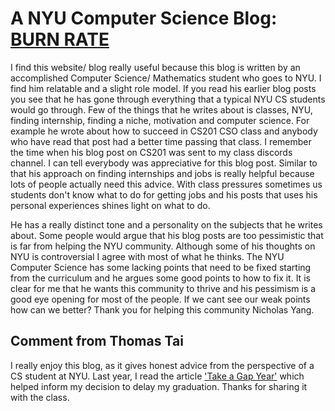 # A NYU Computer Science Blog: [BURN RATE](https://blog.torchnyu.com/)

I find this website/ blog really useful because this blog is written by an accomplished Computer Science/ Mathematics student who goes to NYU. I find him relatable and a slight role model. If you read his earlier blog posts you see that he has gone through everything that a typical NYU CS students would go through. Few of the things that he writes about is classes, NYU, finding internship, finding a niche, motivation and computer science. For example he wrote about how to succeed in CS201 CSO class and anybody who have read that post had a better time passing that class. I remember the time when his blog post on CS201 was sent to my class discords channel. I can tell everybody was appreciative for this blog post. Similar to that his approach on finding internships and jobs is really helpful because lots of people actually need this advice. With class pressures sometimes us students don't know what to do for getting jobs and his posts that uses his personal experiences shines light on what to do.

He has a really distinct tone and a personality on the subjects that he writes about. Some people would argue that his blog posts are too pessimistic that is far from helping the NYU community. Although some of his thoughts on NYU is controversial I agree with most of what he thinks. The NYU Computer Science has some lacking points that need to be fixed starting from the curriculum and he argues some good points to how to fix it. It is clear for me that he wants this community to thrive and his pessimism is a good eye opening for most of the people. If we cant see our weak points how can we better? Thank you for helping this community Nicholas Yang.

## Comment from Thomas Tai

I really enjoy this blog, as it gives honest advice from the perspective of a CS student at NYU. Last year, I read the article ['Take a Gap Year'](https://blog.torchnyu.com/2020/07/04/take-a-gap-year.html) which helped inform my decision to delay my graduation. Thanks for sharing it with the class.
